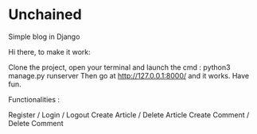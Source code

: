 # Unchained
Simple blog in Django

Hi there, to make it work:

Clone the project, open your terminal and launch the cmd : python3 manage.py runserver
Then go at http://127.0.0.1:8000/ and it works. 
Have fun.

Functionalities : 

Register / Login / Logout
Create Article / Delete Article
Create Comment / Delete Comment

